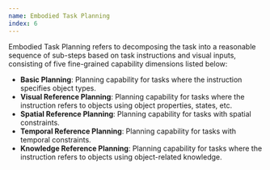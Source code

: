 ```yaml
---
name: Embodied Task Planning
index: 6
---
```


Embodied Task Planning refers to decomposing the task into a reasonable sequence of sub-steps based on task instructions and visual inputs, consisting of five fine-grained capability dimensions listed below:

- **Basic Planning**: Planning capability for tasks where the instruction specifies object types.
- **Visual Reference Planning**: Planning capability for tasks where the instruction refers to objects using object properties, states, etc.
- **Spatial Reference Planning**: Planning capability for tasks with spatial constraints.
- **Temporal Reference Planning**: Planning capability for tasks with temporal constraints.
- **Knowledge Reference Planning**: Planning capability for tasks where the instruction refers to objects using object-related knowledge.
